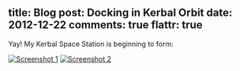 title: Blog
post: Docking in Kerbal Orbit
date: 2012-12-22
comments: true
flattr: true
---

Yay! My Kerbal Space Station is beginning to form:

[![Screenshot 1][1]][2]
[![Screenshot 2][3]][4]

 [1]: img/kss1_small.png
 [2]: img/kss1.png
 [3]: img/kss2_small.png
 [4]: img/kss2.png
